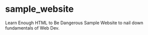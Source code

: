 # sample_website
Learn Enough HTML to Be Dangerous 
Sample Website to nail down fundamentals of Web Dev.
